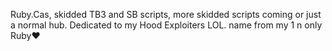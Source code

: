Ruby.Cas, skidded TB3 and SB scripts, more skidded scripts coming or just a normal hub.
Dedicated to my Hood Exploiters LOL.
name from my 1 n only Ruby❤️
